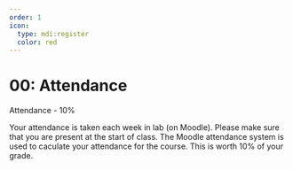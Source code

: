 ```yaml
---
order: 1
icon:
  type: mdi:register
  color: red
---
```

# 00: Attendance

Attendance - 10%

Your attendance is taken each week in lab (on Moodle). Please make sure that you are present at the start of class. The Moodle attendance system is used to caculate your attendance for the course. This is worth 10% of your grade.